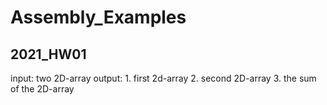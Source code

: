 # Assembly_Examples

## 2021_HW01
input: two 2D-array
output: 1. first  2d-array
        2. second 2D-array
        3. the sum of the 2D-array
